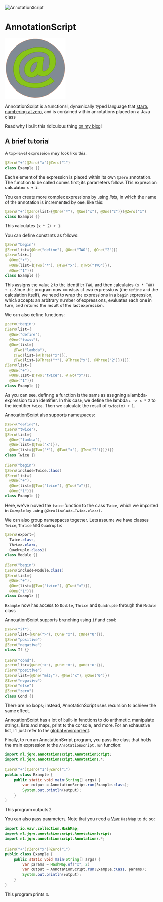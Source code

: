 ![AnnotationScript](https://github.com/jqno/AnnotationScript/workflows/AnnotationScript/badge.svg)

# AnnotationScript

<img src='annotationscript.png' alt='logo' width=200 height=200/>

AnnotationScript is a functional, dynamically typed language that [starts numbering at zero](https://www.cs.utexas.edu/users/EWD/transcriptions/EWD08xx/EWD831.html), and is contained within annotations placed on a Java class.

Read why I built this ridiculous thing [on my blog](https://jqno.nl/post/2021/01/01/annotationscript-abusing-java-annotations-to-the-extreme/)!

## A brief tutorial

A top-level expression may look like this:

```java
@Zero("+")@Zero("x")@Zero("1")
class Example {}
```

Each element of the expression is placed within its own `@Zero` annotation. The function to be called comes first; its parameters follow. This expression calculates `x + 1`.

You can create more complex expressions by using _lists_, in which the name of the annotation is incremented by one, like this:

```java
@Zero("+")@Zero(list={@One("*"), @One("x"), @One("2")})@Zero("1")
class Example {}
```

This calculates `(x * 2) + 1`.

You can define constants as follows:

```java
@Zero("begin")
@Zero(list={@One("define"), @One("TWO"), @One("2")})
@Zero(list={
  @One("+"),
  @One(list={@Two("*"), @Two("x"), @Two("TWO")}),
  @One("1")})
class Example {}
```

This assigns the value `2` to the identifier `TWO`, and then calculates `(x * TWO) + 1`. Since this program now consists of two expressions (the `define` and the calculation itself), we need to wrap the expressions in a `begin` expression, which accepts an arbitrary number of expressions, evaluates each one in turn, and returns the result of the last expression.

We can also define functions:

```java
@Zero("begin")
@Zero(list={
  @One("define"),
  @One("twice"),
  @One(list={
    @Two("lambda"),
    @Two(list={@Three("x")}),
    @Two(list={@Three("*"), @Three("x"), @Three("2")})})})
@Zero(list={
  @One("+"),
  @One(list={@Two("twice"), @Two("x")}),
  @One("1")})
class Example {}
```

As you can see, defining a function is the same as assigning a lambda-expression to an identifier. In this case, we define the lambda `x -> x * 2` to the identifier `twice`. Then we calculate the result of `twice(x) + 1`.

AnnotationScript also supports namespaces:

```java
@Zero("define"),
@Zero("twice"),
@Zero(list={
  @One("lambda"),
  @One(list={@Two("x")}),
  @One(list={@Two("*"), @Two("x"), @Two("2")})})})
class Twice {}

@Zero("begin")
@Zero(include=Twice.class)
@Zero(list={
  @One("+"),
  @One(list={@Two("twice"), @Two("x")}),
  @One("1")})
class Example {}
```

Here, we've moved the `twice` function to the class `Twice`, which we imported in `Example` by using `@Zero(include=Twice.class)`.

We can also group namespaces together. Lets assume we have classes `Twice`, `Thrice` and `Quadruple`:

```java
@Zero(export={
  Twice.class,
  Thrice.class,
  Quadruple.class})
class Module {}

@Zero("begin")
@Zero(include=Module.class)
@Zero(list={
  @One("+"),
  @One(list={@Two("twice"), @Two("x")}),
  @One("1")})
class Example {}
```

`Example` now has access to `Double`, `Thrice` and `Quadruple` through the `Module` class.

AnnotationScript supports branching using `if` and `cond`:

```java
@Zero("if"),
@Zero(list={@One(">"), @One("x"), @One("0")}),
@Zero("positive")
@Zero("negative")
class If {}

@Zero("cond"),
@Zero(list={@One(">"), @One("x"), @One("0")}),
@Zero("positive")
@Zero(list={@One("&lt;"), @One("x"), @One("0")})
@Zero("negative")
@Zero("else")
@Zero("zero")
class Cond {}
```

There are no loops; instead, AnnotationScript uses recursion to achieve the same effect.

AnnotationScript has a lot of built-in functions to do arithmetic, manipulate strings, lists and maps, print to the console, and more. For an exhaustive list, I'll just refer to the [global environment](https://github.com/jqno/AnnotationScript/blob/fac137d719b084b5fc953006886c58516222d791/src/main/java/nl/jqno/annotationscript/language/GlobalEnvironment.java#L22).

Finally, to run an AnnotationScript program, you pass the class that holds the main expression to the `AnnotationScript.run` function:

```java
import nl.jqno.annotationscript.AnnotationScript;
import nl.jqno.annotationscript.Annotations.*;

@Zero("+")@Zero("1")@Zero("1")
public class Example {
    public static void main(String[] args) {
        var output = AnnotationScript.run(Example.class);
        System.out.println(output);
    }
}
```

This program outputs `2`.

You can also pass parameters. Note that you need a [Vavr](https://www.vavr.io/) `HashMap` to do so:

```java
import io.vavr.collection.HashMap;
import nl.jqno.annotationscript.AnnotationScript;
import nl.jqno.annotationscript.Annotations.*;

@Zero("+")@Zero("x")@Zero("1")
public class Example {
    public static void main(String[] args) {
        var params = HashMap.of("x", 2)
        var output = AnnotationScript.run(Example.class, params);
        System.out.println(output);
    }
}
```

This program prints `3`.

